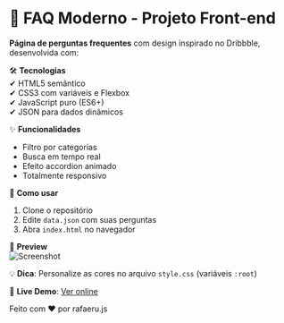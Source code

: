 # 📌 FAQ Moderno - Projeto Front-end

**Página de perguntas frequentes** com design inspirado no Dribbble, desenvolvida com:

🛠 **Tecnologias**  
✔ HTML5 semântico  
✔ CSS3 com variáveis e Flexbox  
✔ JavaScript puro (ES6+)  
✔ JSON para dados dinâmicos  

✨ **Funcionalidades**  
- Filtro por categorias  
- Busca em tempo real  
- Efeito accordion animado  
- Totalmente responsivo  

🚀 **Como usar**  
1. Clone o repositório  
2. Edite `data.json` com suas perguntas  
3. Abra `index.html` no navegador  

📸 **Preview**  
![Screenshot](https://imgur.com/a/JK0MR8z)  

💡 **Dica**: Personalize as cores no arquivo `style.css` (variáveis `:root`)  

🔗 **Live Demo**: [Ver online](#)  

Feito com ❤️ por rafaeru.js  